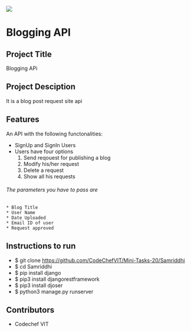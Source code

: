 ![](https://www.google.com/search?q=codechef+vit&sxsrf=ALeKk02OfzrXm0gxnOGp54vh8BbNqkJ5Vw:1592227781353&source=lnms&tbm=isch&sa=X&ved=2ahUKEwjRhLza9oPqAhVYdCsKHYHyDIAQ_AUoAnoECA0QBA&biw=1536&bih=754&dpr=1.25#imgrc=5PpwM5I97K_rWM)

# Blogging API

## Project Title
Blogging APi

## Project Desciption
It is a blog post request site api

## Features
An API with the following functonalities:
- SignUp and SignIn Users
- Users have four options
   1. Send reqouest for publishing a blog
   2. Modify his/her request
   3. Delete a request
   4. Show all his requests
 ###### The parameters you have to pass are
    * Blog Title
    * User Name
    * Date Uploaded
    * Email ID of user
    * Request approved

## Instructions to run
- $ git clone https://github.com/CodeChefVIT/Mini-Tasks-20/Samriddhi
- $ cd Samriddhi
- $ pip install django 
- $ pip3 install djangorestframework
- $ pip3 install djoser
- $ python3 manage.py runserver

## Contributors
- Codechef VIT
